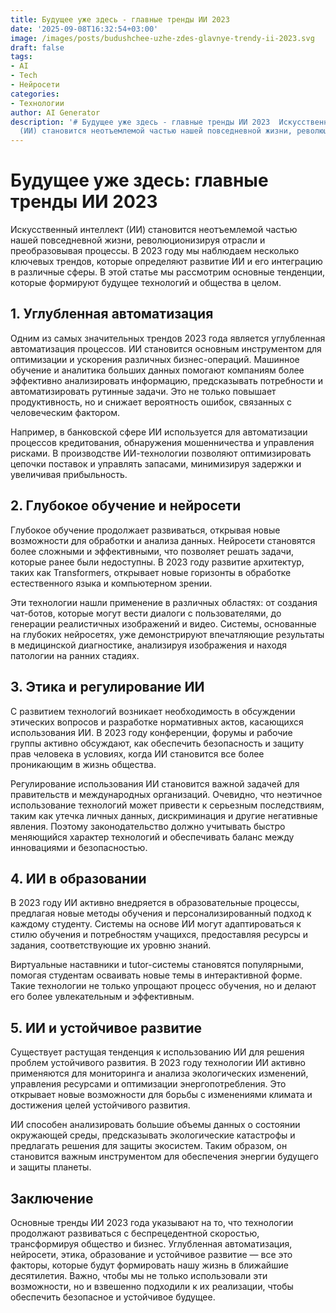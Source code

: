 ```yaml
---
title: Будущее уже здесь - главные тренды ИИ 2023
date: '2025-09-08T16:32:54+03:00'
image: /images/posts/budushchee-uzhe-zdes-glavnye-trendy-ii-2023.svg
draft: false
tags:
- AI
- Tech
- Нейросети
categories:
- Технологии
author: AI Generator
description: '# Будущее уже здесь - главные тренды ИИ 2023  Искусственный интеллект
  (ИИ) становится неотъемлемой частью нашей повседневной жизни, революционизируя от...'
---
```


# Будущее уже здесь: главные тренды ИИ 2023

Искусственный интеллект (ИИ) становится неотъемлемой частью нашей повседневной жизни, революционизируя отрасли и преобразовывая процессы. В 2023 году мы наблюдаем несколько ключевых трендов, которые определяют развитие ИИ и его интеграцию в различные сферы. В этой статье мы рассмотрим основные тенденции, которые формируют будущее технологий и общества в целом.

## 1. Углубленная автоматизация

Одним из самых значительных трендов 2023 года является углубленная автоматизация процессов. ИИ становится основным инструментом для оптимизации и ускорения различных бизнес-операций. Машинное обучение и аналитика больших данных помогают компаниям более эффективно анализировать информацию, предсказывать потребности и автоматизировать рутинные задачи. Это не только повышает продуктивность, но и снижает вероятность ошибок, связанных с человеческим фактором.

Например, в банковской сфере ИИ используется для автоматизации процессов кредитования, обнаружения мошенничества и управления рисками. В производстве ИИ-технологии позволяют оптимизировать цепочки поставок и управлять запасами, минимизируя задержки и увеличивая прибыльность.

## 2. Глубокое обучение и нейросети

Глубокое обучение продолжает развиваться, открывая новые возможности для обработки и анализа данных. Нейросети становятся более сложными и эффективными, что позволяет решать задачи, которые ранее были недоступны. В 2023 году развитие архитектур, таких как Transformers, открывает новые горизонты в обработке естественного языка и компьютерном зрении.

Эти технологии нашли применение в различных областях: от создания чат-ботов, которые могут вести диалоги с пользователями, до генерации реалистичных изображений и видео. Системы, основанные на глубоких нейросетях, уже демонстрируют впечатляющие результаты в медицинской диагностике, анализируя изображения и находя патологии на ранних стадиях.

## 3. Этика и регулирование ИИ

С развитием технологий возникает необходимость в обсуждении этических вопросов и разработке нормативных актов, касающихся использования ИИ. В 2023 году конференции, форумы и рабочие группы активно обсуждают, как обеспечить безопасность и защиту прав человека в условиях, когда ИИ становится все более проникающим в жизнь общества.

Регулирование использования ИИ становится важной задачей для правительств и международных организаций. Очевидно, что неэтичное использование технологий может привести к серьезным последствиям, таким как утечка личных данных, дискриминация и другие негативные явления. Поэтому законодательство должно учитывать быстро меняющийся характер технологий и обеспечивать баланс между инновациями и безопасностью.

## 4. ИИ в образовании

В 2023 году ИИ активно внедряется в образовательные процессы, предлагая новые методы обучения и персонализированный подход к каждому студенту. Системы на основе ИИ могут адаптироваться к стилю обучения и потребностям учащихся, предоставляя ресурсы и задания, соответствующие их уровню знаний.

Виртуальные наставники и tutor-системы становятся популярными, помогая студентам осваивать новые темы в интерактивной форме. Такие технологии не только упрощают процесс обучения, но и делают его более увлекательным и эффективным.

## 5. ИИ и устойчивое развитие

Существует растущая тенденция к использованию ИИ для решения проблем устойчивого развития. В 2023 году технологии ИИ активно применяются для мониторинга и анализа экологических изменений, управления ресурсами и оптимизации энергопотребления. Это открывает новые возможности для борьбы с изменениями климата и достижения целей устойчивого развития.

ИИ способен анализировать большие объемы данных о состоянии окружающей среды, предсказывать экологические катастрофы и предлагать решения для защиты экосистем. Таким образом, он становится важным инструментом для обеспечения энергии будущего и защиты планеты.

## Заключение

Основные тренды ИИ 2023 года указывают на то, что технологии продолжают развиваться с беспрецедентной скоростью, трансформируя общество и бизнес. Углубленная автоматизация, нейросети, этика, образование и устойчивое развитие — все это факторы, которые будут формировать нашу жизнь в ближайшие десятилетия. Важно, чтобы мы не только использовали эти возможности, но и взвешенно подходили к их реализации, чтобы обеспечить безопасное и устойчивое будущее.

